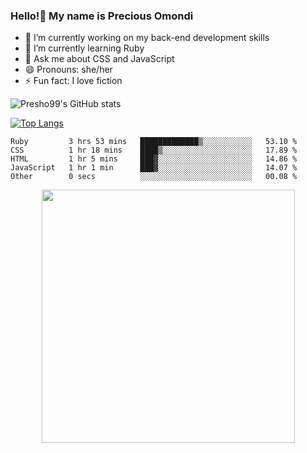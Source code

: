 ### Hello!👋 My name is Precious Omondi 

- 🔭 I’m currently working on my back-end development skills
- 🌱 I’m currently learning Ruby
- 💬 Ask me about CSS and JavaScript
- 😄 Pronouns: she/her
- ⚡ Fun fact: I love fiction




![Presho99's GitHub stats](https://github-readme-stats.vercel.app/api?username=Presho99&show_icons=true&theme=dark)


[![Top Langs](https://github-readme-stats.vercel.app/api/top-langs/?username=Presho99&langs_count=8&theme=dark)](https://github.com/Presho99/github-readme-stats)

<!--START_SECTION:waka-->

```text
Ruby         3 hrs 53 mins   █████████████▒░░░░░░░░░░░   53.10 %
CSS          1 hr 18 mins    ████▒░░░░░░░░░░░░░░░░░░░░   17.89 %
HTML         1 hr 5 mins     ███▓░░░░░░░░░░░░░░░░░░░░░   14.86 %
JavaScript   1 hr 1 min      ███▓░░░░░░░░░░░░░░░░░░░░░   14.07 %
Other        0 secs          ░░░░░░░░░░░░░░░░░░░░░░░░░   00.08 %
```

<!--END_SECTION:waka-->

<p align="center">
 <img src="https://github-readme-streak-stats.herokuapp.com/?user=Presho99&ring=fad02c&fire=fad02c&currStreakLabel=fad02c&background=1F222E&hide_border=true&sideNums=fff6ea&sideLabels=fff6ea&dates=fff6ea&currStreakNum=fff6ea" width="405"/>
</p>
